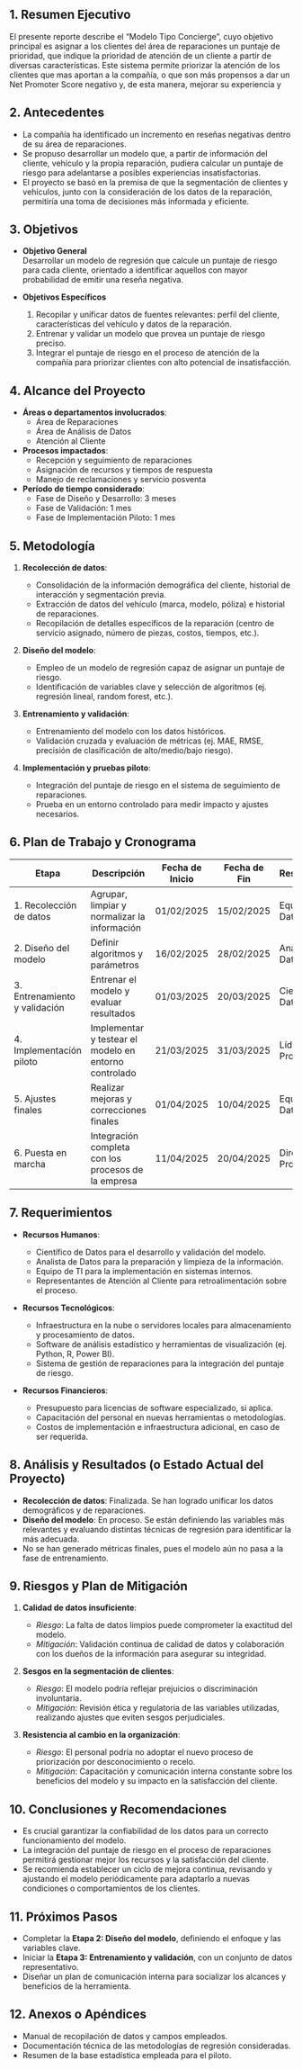 ## 1. Resumen Ejecutivo
El presente reporte describe el “Modelo Tipo Concierge”, cuyo objetivo principal es asignar a los clientes del área de reparaciones un puntaje de prioridad, que indique la prioridad de atención de un cliente a partir de diversas características. Este sistema permite priorizar la atención de los clientes que mas aportan a la compañía, o que son más propensos a dar un Net Promoter Score negativo y, de esta manera, mejorar su experiencia y 

## 2. Antecedentes
- La compañía ha identificado un incremento en reseñas negativas dentro de su área de reparaciones.  
- Se propuso desarrollar un modelo que, a partir de información del cliente, vehículo y la propia reparación, pudiera calcular un puntaje de riesgo para adelantarse a posibles experiencias insatisfactorias.  
- El proyecto se basó en la premisa de que la segmentación de clientes y vehículos, junto con la consideración de los datos de la reparación, permitiría una toma de decisiones más informada y eficiente.

## 3. Objetivos
- **Objetivo General**  
  Desarrollar un modelo de regresión que calcule un puntaje de riesgo para cada cliente, orientado a identificar aquellos con mayor probabilidad de emitir una reseña negativa.

- **Objetivos Específicos**  
  1. Recopilar y unificar datos de fuentes relevantes: perfil del cliente, características del vehículo y datos de la reparación.  
  2. Entrenar y validar un modelo que provea un puntaje de riesgo preciso.  
  3. Integrar el puntaje de riesgo en el proceso de atención de la compañía para priorizar clientes con alto potencial de insatisfacción.  

## 4. Alcance del Proyecto
- **Áreas o departamentos involucrados**:  
  - Área de Reparaciones  
  - Área de Análisis de Datos  
  - Atención al Cliente  
- **Procesos impactados**:  
  - Recepción y seguimiento de reparaciones  
  - Asignación de recursos y tiempos de respuesta  
  - Manejo de reclamaciones y servicio posventa  
- **Período de tiempo considerado**:  
  - Fase de Diseño y Desarrollo: 3 meses  
  - Fase de Validación: 1 mes  
  - Fase de Implementación Piloto: 1 mes  

## 5. Metodología
1. **Recolección de datos**:  
   - Consolidación de la información demográfica del cliente, historial de interacción y segmentación previa.  
   - Extracción de datos del vehículo (marca, modelo, póliza) e historial de reparaciones.  
   - Recopilación de detalles específicos de la reparación (centro de servicio asignado, número de piezas, costos, tiempos, etc.).

2. **Diseño del modelo**:  
   - Empleo de un modelo de regresión capaz de asignar un puntaje de riesgo.  
   - Identificación de variables clave y selección de algoritmos (ej. regresión lineal, random forest, etc.).

3. **Entrenamiento y validación**:  
   - Entrenamiento del modelo con los datos históricos.  
   - Validación cruzada y evaluación de métricas (ej. MAE, RMSE, precisión de clasificación de alto/medio/bajo riesgo).

4. **Implementación y pruebas piloto**:  
   - Integración del puntaje de riesgo en el sistema de seguimiento de reparaciones.  
   - Prueba en un entorno controlado para medir impacto y ajustes necesarios.

## 6. Plan de Trabajo y Cronograma

| Etapa                         | Descripción                                          | Fecha de Inicio | Fecha de Fin | Responsable            |
|-------------------------------|------------------------------------------------------|-----------------|-------------|------------------------|
| 1. Recolección de datos       | Agrupar, limpiar y normalizar la información        | 01/02/2025      | 15/02/2025  | Equipo de Datos        |
| 2. Diseño del modelo          | Definir algoritmos y parámetros                     | 16/02/2025      | 28/02/2025  | Analista de Datos      |
| 3. Entrenamiento y validación | Entrenar el modelo y evaluar resultados             | 01/03/2025      | 20/03/2025  | Científico de Datos    |
| 4. Implementación piloto      | Implementar y testear el modelo en entorno controlado | 21/03/2025    | 31/03/2025  | Líder de Proyecto      |
| 5. Ajustes finales            | Realizar mejoras y correcciones finales            | 01/04/2025      | 10/04/2025  | Equipo de Datos        |
| 6. Puesta en marcha           | Integración completa con los procesos de la empresa | 11/04/2025      | 20/04/2025  | Dirección de Proyectos |

## 7. Requerimientos

- **Recursos Humanos**:  
  - Científico de Datos para el desarrollo y validación del modelo.  
  - Analista de Datos para la preparación y limpieza de la información.  
  - Equipo de TI para la implementación en sistemas internos.  
  - Representantes de Atención al Cliente para retroalimentación sobre el proceso.  

- **Recursos Tecnológicos**:  
  - Infraestructura en la nube o servidores locales para almacenamiento y procesamiento de datos.  
  - Software de análisis estadístico y herramientas de visualización (ej. Python, R, Power BI).  
  - Sistema de gestión de reparaciones para la integración del puntaje de riesgo.  

- **Recursos Financieros**:  
  - Presupuesto para licencias de software especializado, si aplica.  
  - Capacitación del personal en nuevas herramientas o metodologías.  
  - Costos de implementación e infraestructura adicional, en caso de ser requerida.  

## 8. Análisis y Resultados (o Estado Actual del Proyecto)
- **Recolección de datos**: Finalizada. Se han logrado unificar los datos demográficos y de reparaciones.  
- **Diseño del modelo**: En proceso. Se están definiendo las variables más relevantes y evaluando distintas técnicas de regresión para identificar la más adecuada.  
- No se han generado métricas finales, pues el modelo aún no pasa a la fase de entrenamiento.

## 9. Riesgos y Plan de Mitigación
1. **Calidad de datos insuficiente**:  
   - *Riesgo*: La falta de datos limpios puede comprometer la exactitud del modelo.  
   - *Mitigación*: Validación continua de calidad de datos y colaboración con los dueños de la información para asegurar su integridad.

2. **Sesgos en la segmentación de clientes**:  
   - *Riesgo*: El modelo podría reflejar prejuicios o discriminación involuntaria.  
   - *Mitigación*: Revisión ética y regulatoria de las variables utilizadas, realizando ajustes que eviten sesgos perjudiciales.  

3. **Resistencia al cambio en la organización**:  
   - *Riesgo*: El personal podría no adoptar el nuevo proceso de priorización por desconocimiento o recelo.  
   - *Mitigación*: Capacitación y comunicación interna constante sobre los beneficios del modelo y su impacto en la satisfacción del cliente.  

## 10. Conclusiones y Recomendaciones
- Es crucial garantizar la confiabilidad de los datos para un correcto funcionamiento del modelo.  
- La integración del puntaje de riesgo en el proceso de reparaciones permitirá gestionar mejor los recursos y la satisfacción del cliente.  
- Se recomienda establecer un ciclo de mejora continua, revisando y ajustando el modelo periódicamente para adaptarlo a nuevas condiciones o comportamientos de los clientes.  

## 11. Próximos Pasos
- Completar la **Etapa 2: Diseño del modelo**, definiendo el enfoque y las variables clave.  
- Iniciar la **Etapa 3: Entrenamiento y validación**, con un conjunto de datos representativo.  
- Diseñar un plan de comunicación interna para socializar los alcances y beneficios de la herramienta.  

## 12. Anexos o Apéndices
- Manual de recopilación de datos y campos empleados.  
- Documentación técnica de las metodologías de regresión consideradas.  
- Resumen de la base estadística empleada para el piloto.  
